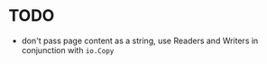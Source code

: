 # TODO

- don't pass page content as a string, use Readers and Writers in conjunction with `io.Copy`
